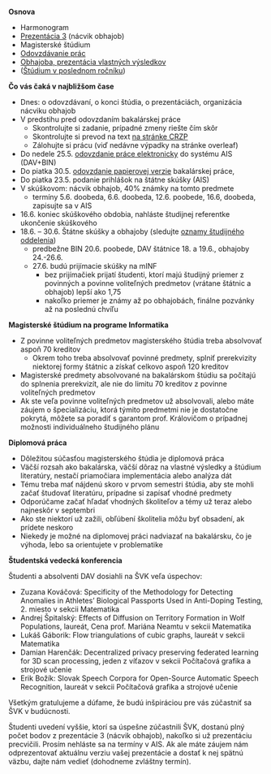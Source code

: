 **Osnova**

- Harmonogram
- [Prezentácia 3](./Prezentácia_3.md) (nácvik obhajob)
- Magisterské štúdium
- [Odovzdávanie prác](./Odovzdávanie_prác.md)
- [Obhajoba, prezentácia vlastných výsledkov](./Obhajoba,_prezentácia_vlastných_výsledkov.md)
- ([Štúdium v poslednom ročníku](./Štúdium_v_poslednom_ročníku.md))

**Čo vás čaká v najbližšom čase**

- Dnes: o odovzdávaní, o konci štúdia, o prezentáciách, organizácia nácviku obhajob
- V predstihu pred odovzdaním bakalárskej práce
  - Skontrolujte si zadanie, prípadné zmeny riešte čím skôr
  - Skontrolujte si prevod na text [na stránke CRZP](http://testdoc.crzp.sk/?fn=main)
  - Zálohujte si prácu (viď nedávne výpadky na stránke overleaf)
- Do nedele 25.5. [odovzdanie práce elektronicky](./Odovzdávanie_prác.html#elektronická-verzia-práce) do systému AIS (DAV+BIN)
- Do piatka 30.5. [odovzdanie papierovej verzie](./Odovzdávanie_prác.html#odovzdávanie-vytlačených-prác-na-katedre) bakalárskej práce,
- Do piatka 23.5. podanie prihlášok na štátne skúšky (AIS)
- V skúškovom: nácvik obhajob, 40% známky na tomto predmete
   - termíny 5.6. doobeda, 6.6. doobeda, 12.6. poobede, 16.6, doobeda, zapisujte sa v AIS
- 16.6. koniec skúškového obdobia, nahláste študijnej referentke ukončenie skúškového
- 18.6. – 30.6. Štátne skúšky a obhajoby (sledujte [oznamy študijného
 oddelenia](https://zona.fmph.uniba.sk/studenti-a-studium/statne-skusky-a-obhajoby/))
  - predbežne BIN 20.6. poobede, DAV štátnice 18. a 19.6., obhajoby 24.-26.6.  
  - 27.6. budú prijímacie skúšky na mINF
      - bez prijímačiek prijatí študenti, ktorí majú študijný priemer z
        povinných a povinne voliteľných predmetov (vrátane štátnic a
        obhajob) lepší ako 1,75
      - nakoľko priemer je známy až po obhajobách, finálne pozvánky až na
        poslednú chvíľu

**Magisterské štúdium na programe Informatika**

- Z povinne voliteľných predmetov magisterského štúdia treba
  absolvovať aspoň 70 kreditov
    - Okrem toho treba absolvovať povinné predmety, splniť
      prerekvizity niektorej formy štátnic a získať celkovo aspoň 120
      kreditov
- Magisterské predmety absolvované na bakalárskom štúdiu sa počítajú
  do splnenia prerekvizít, ale nie do limitu 70 kreditov z povinne
  voliteľných predmetov
- Ak ste veľa povinne voliteľných predmetov už absolvovali, alebo máte
  záujem o špecializáciu, ktorá týmito predmetmi nie je dostatočne
  pokrytá, môžete sa poradiť s garantom prof. Královičom o prípadnej
  možnosti individuálneho študijného plánu

**Diplomová práca**

- Dôležitou súčasťou magisterského štúdia je diplomová práca
- Väčší rozsah ako bakalárska, väčší dôraz na vlastné výsledky a
  štúdium literatúry, nestačí priamočiara implementácia alebo analýza dát
- Tému treba mať nájdenú skoro v prvom semestri štúdia, aby ste mohli
  začať študovať literatúru, prípadne si zapísať vhodné predmety
- Odporúčame začať hľadať vhodných školiteľov a témy už teraz alebo
  najneskôr v septembri
- Ako ste niektorí už zažili, obľúbení školitelia môžu byť obsadení,
  ak prídete neskoro
- Niekedy je možné na diplomovej práci nadviazať na bakalársku, čo je
  výhoda, lebo sa orientujete v problematike

**Študentská vedecká konferencia**

Študenti a absolventi DAV dosiahli na ŠVK veľa úspechov:

* Zuzana Kováčová: Specificity of the Methodology for Detecting Anomalies in Athletes’ Biological Passports Used in Anti-Doping Testing, 2. miesto v sekcii Matematika
* Andrej Špitalský: Effects of Diffusion on Territory Formation in Wolf Populations, laureát, Cena prof. Mariána Neamtu v sekcii Matematika
* Lukáš Gáborik: Flow triangulations of cubic graphs, laureát  v sekcii Matematika
* Damian Harenčák: Decentralized privacy preserving federated learning for 3D scan processing, jeden z víťazov v sekcii Počítačová grafika a strojové učenie
* Erik Božík: Slovak Speech Corpora for Open-Source Automatic Speech Recognition, laureát v sekcii Počítačová grafika a strojové učenie

Všetkým gratulujeme a dúfame, že budú inšpiráciou pre vás zúčastniť sa ŠVK v budúcnosti.

Študenti uvedení vyššie, ktorí sa úspešne zúčastnili ŠVK, dostanú plný počet bodov z prezentácie 3 (nácvik obhajob), nakoľko si už prezentáciu precvičili. Prosím nehláste sa na termíny v AIS. Ak ale máte záujem nám odprezentovať aktuálnu verziu vašej prezentácie a dostať k nej spätnú väzbu, dajte nám vedieť (dohodneme zvláštny termín).
